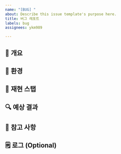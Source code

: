 ```yaml
---
name: "[BUG] "
about: Describe this issue template's purpose here.
title: 버그 레포트
labels: bug
assignees: ykm989

---
```


## 📙 개요


## 📱 환경


## 🥾 재현 스탭



## 🔍 예상 결과


## 📸 참고 사항


## 🗒️ 로그 (Optional)
